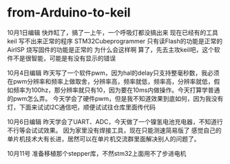 # from-Arduino-to-keil

10月1日编辑
快炸缸了，搞了一上午，一个呼吸灯都没搞出来
现在已经有的工具
  keil                  写不出来正常的程序
  STM32Cubeprogrammer   只有读Flash的功能是正常的
  AirISP                烧写固件的功能是正常的
为什么会这样啊
算了，先去主攻keil吧，这个软件不是很智能，可能是有没有显示的错误

10月4日编辑
昨天写了一个软件pwm，因为hal的delay只支持整毫秒数，我必须在pwm分辨率和频率上做取舍，分辨率高，频率就低，频率高，分辨率就低，假如频率为100hz，那分辨率就只有10，因为要在10ms内做操作。今天打算学普通的pwm怎么弄。
今天学会了硬件pwm，但是我不知道效果到底如何，因为我没有灯，下面来试试I2C通信吧，顺便试试往仓库里面传代码

10月6日编辑
昨天学会了UART、ADC，今天做了一个镍氢电池充电器，不知道行不行等会试试效果。
因为家里没有焊接工具，现在只能测速简易版了
感觉自己的单片机技术大有长进，居然可以在单片机交流群里面解决别人的问题了。

10月11号
准备移植那个stepper库，不然stm32上面用不了步进电机
